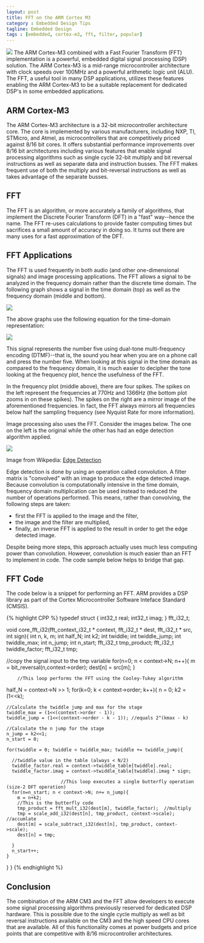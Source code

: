 ```yaml
---
layout: post
title: FFT on the ARM Cortex M3
category : Embedded Design Tips
tagline: Embedded Design
tags : [embedded, cortex-m3, fft, filter, popular]
---
```


<img class="post_image" src="{{ BASE_PATH }}/images/DIT-FFT-butterfly.svg" />
The ARM Cortex-M3 combined with a Fast Fourier Transform (FFT) implementation 
is a powerful, embedded digital signal processing (DSP) solution.  The ARM 
Cortex-M3 is a mid-range microcontroller architecture with clock speeds 
over 100MHz and a powerful arithmetic logic unit (ALU).  The FFT, a useful 
tool in many DSP applications, utilizes these features enabling the ARM 
Cortex-M3 to be a suitable replacement for dedicated DSP's in some embedded 
applications.

## ARM Cortex-M3

The ARM Cortex-M3 architecture is a 32-bit microcontroller architecture core.  The 
core is implemented by various manufacturers, including NXP, TI, STMicro, 
and Atmel, as microcontrollers that are competitively priced against 8/16 bit 
cores.  It offers substantial performance improvements over 8/16 bit architectures 
including various features that enable signal processing algorithms such as 
single cycle 32-bit multiply and bit reversal instructions as well as separate 
data and instruction busses.  The FFT makes frequent use of both the multiply 
and bit-reversal instructions as well as takes advantage of the separate busses.

## FFT

The FFT is an algorithm, or more accurately a family of algorithms, that implement the Discrete Fourier Transform (DFT) in a "fast" way--hence the name.  The FFT re-uses calculations to provide faster computing times but sacrifices a small amount of accuracy in doing so.  It turns out there are many uses for a fast approximation of the DFT.

## FFT Applications

The FFT is used frequently in both audio (and other one-dimensional signals) and 
image processing applications.  The FFT allows a signal to be analyzed in the 
frequency domain rather than the discrete time domain.  The following graph 
shows a signal in the time domain (top) as well as the frequency domain (middle 
and bottom).

<img class="post_image" src="{{ BASE_PATH }}/images/time-freq.svg" />

The above graphs use the following equation for the time-domain representation:

<img class="post_equation" src="{{ BASE_PATH }}/images/fft-formula1.svg" />

This signal represents the number five using dual-tone multi-frequency 
encoding (DTMF)--that is, the sound you hear when you are on a phone call and 
press the number five.  When looking at this signal in the time domain as 
compared to the frequency domain, it is much easier to decipher the tone looking 
at the frequency plot, hence the usefulness of the FFT.

In the frequency plot (middle above), there are four spikes.  The spikes on the 
left represent the frequencies at 770Hz and 1366Hz (the bottom plot zooms in on 
these spikes).  The spikes on the right are a mirror image of the aforementioned 
frequencies.  In fact, the FFT always mirrors all frequencies below half the 
sampling frequency (see Nyquist Rate for more information).

Image processing also uses the FFT.  Consider the images below.  The one on the 
left is the original while the other has had an edge detection algorithm applied.

<img class="post_image" src="{{ BASE_PATH }}/images/EdgeDetectionMathematica.png" />

Image from Wikpedia:  [Edge Detection](http://en.wikipedia.org/wiki/Edge_detection)

Edge detection is done by using an operation called convolution.  A filter matrix 
is "convolved" with an image to produce the edge detected image.  Because 
convolution is computationally intensive in the time domain, frequency domain 
multiplication can be used instead to reduced the number of operations 
performed.  This means, rather than convolving, the following steps are taken:

- first the FFT is applied to the image and the filter,
- the image and the filter are multiplied,
- finally, an inverse FFT is applied to the result in order to get the edge detected image.  

Despite being more steps, this approach actually uses much less computing power 
than convolution.  However, convolution is much easier than an FFT to implement 
in code.  The code sample below helps to bridge that gap.

## FFT Code

The code below is a snippet for performing an FFT.  ARM provides a DSP library
as part of the Cortex Microcontroller Software Inteface Standard (CMSIS).

{% highlight CPP %}
typedef struct {
  int32_t real;
  int32_t imag;
} fft_i32_t;
 
void core_fft_i32(fft_context_i32_t * context, fft_i32_t * dest, fft_i32_t * src, int sign){
  int n, k, m;
  int half_N;
  int k2;
  int twiddle;
  int twiddle_jump;
  int twiddle_max;
  int n_jump;
  int n_start;
  fft_i32_t tmp_product;
  fft_i32_t twiddle_factor;
  fft_i32_t tmp;
 
  //copy the signal input to the tmp variable
  for(n=0; n < context->N; n++){
    m = bit_reversal(n,context->order);
    dest[n] = src[m];
  }
 
        //This loop performs the FFT using the Cooley-Tukey algorithm
  half_N = context->N >> 1;
  for(k=0; k < context->order; k++){
    n = 0;
    k2 = (1<<k);
 
    //Calculate the twiddle jump and max for the stage
    twiddle_max = (1<<(context->order - 1));
    twiddle_jump = (1<<(context->order - k - 1)); //equals 2^(kmax - k)
 
    //Calculate the n jump for the stage
    n_jump = k2<<1;
    n_start = 0;
 
    for(twiddle = 0; twiddle < twiddle_max; twiddle += twiddle_jump){
 
      //twiddle value in the table (always < N/2)
      twiddle_factor.real = context->twiddle_table[twiddle].real;
      twiddle_factor.imag = context->twiddle_table[twiddle].imag * sign;
 
                        //This loop executes a single butterfly operation (size-2 DFT operation)
      for(n=n_start; n < context->N; n+= n_jump){
        m = n+k2;
        //This is the butterfly code
        tmp_product = fft_mult_i32(dest[m], twiddle_factor);  //multiply
        tmp = scale_add_i32(dest[n], tmp_product, context->scale); //accumlate
        dest[m] = scale_subtract_i32(dest[n], tmp_product, context->scale);
        dest[n] = tmp;
 
      }
      n_start++;
    }
 
  }
}
{% endhighlight %}  

## Conclusion

The combination of the ARM CM3 and the FFT allow developers to execute some 
signal processing algorithms previously reserved for dedicated DSP 
hardware.  This is possible due to the single cycle multiply as well as bit 
reversal instructions available on the CM3 and the high speed CPU cores that 
are available.  All of this functionality comes at power budgets and price 
points that are competitive with 8/16 microcontroller architectures.







